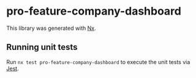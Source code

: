 # pro-feature-company-dashboard

This library was generated with [Nx](https://nx.dev).

## Running unit tests

Run `nx test pro-feature-company-dashboard` to execute the unit tests via [Jest](https://jestjs.io).
